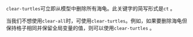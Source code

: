 ﻿`clear-turtles`可立即从模型中删除所有海龟。此关键字的简写形式是`ct` 。

当我们不想使用`clear-all`时，可使用`clear-turtles`。例如，如果要删除海龟但保持格子相同并保留全局变量的值，则可以使用`clear-turtles` 。